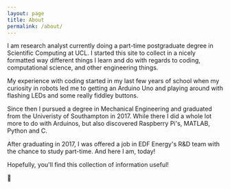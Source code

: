 ```yaml
---
layout: page
title: About
permalink: /about/
---
```


I am research analyst currently doing a part-time postgraduate degree in Scientific Computing at UCL. I started this site to collect in a nicely formatted way different things I learn and do with regards to coding, computational science, and other engineering things.

My experience with coding started in my last few years of school when my curiosity in robots led me to getting an Arduino Uno and playing around with flashing LEDs and some really fiddley buttons.

Since then I pursued a degree in Mechanical Engineering and graduated from the Univeristy of Southampton in 2017. While there I did a whole lot more to do with Arduinos, but also discovered Raspberry Pi's, MATLAB, Python and C.

After graduating in 2017, I was offered a job in EDF Energy's R&D team with the chance to study part-time. And here I am, today!

Hopefully, you'll find this collection of information useful!

:balloon:
